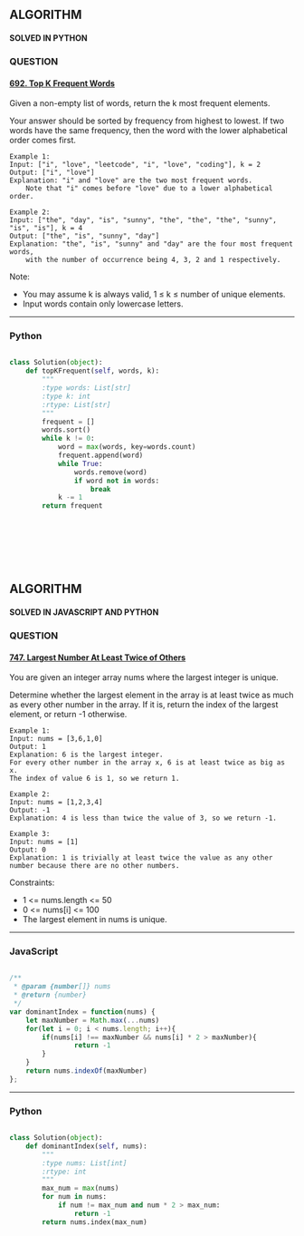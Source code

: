 ## ALGORITHM

#### SOLVED IN PYTHON
### QUESTION

#### [692. Top K Frequent Words](https://leetcode.com/problems/top-k-frequent-words/)

Given a non-empty list of words, return the k most frequent elements.

Your answer should be sorted by frequency from highest to lowest. If two words have the same frequency, then the word with the lower alphabetical order comes first.



```
Example 1:
Input: ["i", "love", "leetcode", "i", "love", "coding"], k = 2
Output: ["i", "love"]
Explanation: "i" and "love" are the two most frequent words.
    Note that "i" comes before "love" due to a lower alphabetical order.
    
Example 2:
Input: ["the", "day", "is", "sunny", "the", "the", "the", "sunny", "is", "is"], k = 4
Output: ["the", "is", "sunny", "day"]
Explanation: "the", "is", "sunny" and "day" are the four most frequent words,
    with the number of occurrence being 4, 3, 2 and 1 respectively.

```

Note:
* You may assume k is always valid, 1 ≤ k ≤ number of unique elements.
* Input words contain only lowercase letters.

-----

### Python

```py

class Solution(object):
    def topKFrequent(self, words, k):
        """
        :type words: List[str]
        :type k: int
        :rtype: List[str]
        """
        frequent = []
        words.sort()
        while k != 0:
            word = max(words, key=words.count)
            frequent.append(word)
            while True:
                words.remove(word)
                if word not in words:
                    break
            k -= 1
        return frequent
        
```
<br></br>
<br></br>

## ALGORITHM

#### SOLVED IN JAVASCRIPT AND PYTHON
### QUESTION

#### [747. Largest Number At Least Twice of Others](https://leetcode.com/problems/largest-number-at-least-twice-of-others/)

You are given an integer array nums where the largest integer is unique.

Determine whether the largest element in the array is at least twice as much as every other number in the array. If it is, return the index of the largest element, or return -1 otherwise.



```
Example 1:
Input: nums = [3,6,1,0]
Output: 1
Explanation: 6 is the largest integer.
For every other number in the array x, 6 is at least twice as big as x.
The index of value 6 is 1, so we return 1.

Example 2:
Input: nums = [1,2,3,4]
Output: -1
Explanation: 4 is less than twice the value of 3, so we return -1.

Example 3:
Input: nums = [1]
Output: 0
Explanation: 1 is trivially at least twice the value as any other number because there are no other numbers.

```

Constraints:

* 1 <= nums.length <= 50
* 0 <= nums[i] <= 100
* The largest element in nums is unique.

-----

### JavaScript

```js

/**
 * @param {number[]} nums
 * @return {number}
 */
var dominantIndex = function(nums) {
    let maxNumber = Math.max(...nums)
    for(let i = 0; i < nums.length; i++){
        if(nums[i] !== maxNumber && nums[i] * 2 > maxNumber){
                return -1
        } 
    }
    return nums.indexOf(maxNumber)
};

```

-----

### Python

```py

class Solution(object):
    def dominantIndex(self, nums):
        """
        :type nums: List[int]
        :rtype: int
        """
        max_num = max(nums)
        for num in nums:
            if num != max_num and num * 2 > max_num:
                return -1
        return nums.index(max_num)

```

